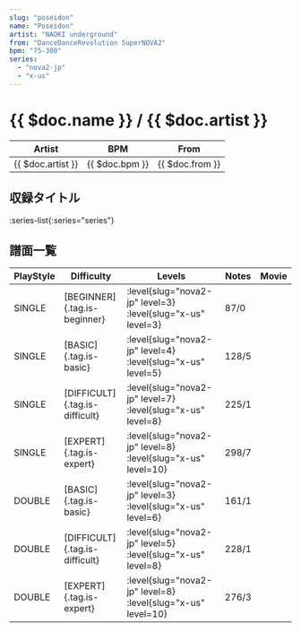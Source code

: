```yaml
---
slug: "poseidon"
name: "Poseidon"
artist: "NAOKI underground"
from: "DanceDanceRevolution SuperNOVA2"
bpm: "75-300"
series:
  - "nova2-jp"
  - "x-us"
---
```


# {{ $doc.name }} / {{ $doc.artist }}

|Artist|BPM|From|
|------|---|----|
|{{ $doc.artist }}|{{ $doc.bpm }}|{{ $doc.from }}|

## 収録タイトル

:series-list{:series="series"}

## 譜面一覧

|PlayStyle|Difficulty|Levels|Notes|Movie|
|---------|----------|------|-----|-----|
|SINGLE|[BEGINNER]{.tag.is-beginner}|<div class="field is-grouped is-grouped-multiline"> :level{slug="nova2-jp" level=3} :level{slug="x-us" level=3}</div>|87/0||
|SINGLE|[BASIC]{.tag.is-basic}|<div class="field is-grouped is-grouped-multiline"> :level{slug="nova2-jp" level=4} :level{slug="x-us" level=5}</div>|128/5||
|SINGLE|[DIFFICULT]{.tag.is-difficult}|<div class="field is-grouped is-grouped-multiline"> :level{slug="nova2-jp" level=7} :level{slug="x-us" level=8}</div>|225/1||
|SINGLE|[EXPERT]{.tag.is-expert}|<div class="field is-grouped is-grouped-multiline"> :level{slug="nova2-jp" level=8} :level{slug="x-us" level=10}</div>|298/7||
|DOUBLE|[BASIC]{.tag.is-basic}|<div class="field is-grouped is-grouped-multiline"> :level{slug="nova2-jp" level=3} :level{slug="x-us" level=6}</div>|161/1||
|DOUBLE|[DIFFICULT]{.tag.is-difficult}|<div class="field is-grouped is-grouped-multiline"> :level{slug="nova2-jp" level=5} :level{slug="x-us" level=8}</div>|228/1||
|DOUBLE|[EXPERT]{.tag.is-expert}|<div class="field is-grouped is-grouped-multiline"> :level{slug="nova2-jp" level=8} :level{slug="x-us" level=10}</div>|276/3||
